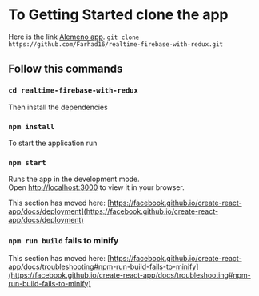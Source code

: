 # To Getting Started clone the app

Here is the link [Alemeno app](https://github.com/Farhad16/realtime-firebase-with-redux.git).
`git clone https://github.com/Farhad16/realtime-firebase-with-redux.git`

## Follow this commands
### `cd realtime-firebase-with-redux`

Then install the dependencies
### `npm install`

To start the application run
### `npm start`

Runs the app in the development mode.\
Open [http://localhost:3000](http://localhost:3000) to view it in your browser.





This section has moved here: [https://facebook.github.io/create-react-app/docs/deployment](https://facebook.github.io/create-react-app/docs/deployment)

### `npm run build` fails to minify

This section has moved here: [https://facebook.github.io/create-react-app/docs/troubleshooting#npm-run-build-fails-to-minify](https://facebook.github.io/create-react-app/docs/troubleshooting#npm-run-build-fails-to-minify)
